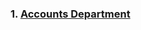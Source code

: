 ### 1. [Accounts Department](https://github.com/sanjanapaluri/Powerbi_Projects/tree/main/Accounts%20Department)
